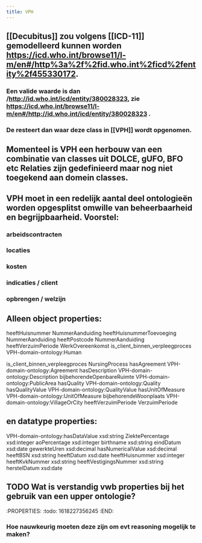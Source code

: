 ```yaml
---
title: VPH
---
```


## [[Decubitus]] zou volgens [[ICD-11]] gemodelleerd kunnen worden https://icd.who.int/browse11/l-m/en#/http%3a%2f%2fid.who.int%2ficd%2fentity%2f455330172.
### Een valide waarde is dan /http://id.who.int/icd/entity/380028323, zie https://icd.who.int/browse11/l-m/en#/http://id.who.int/icd/entity/380028323 .
### De resteert dan waar deze class in [[VPH]] wordt opgenomen.
## Momenteel is VPH een herbouw van een combinatie van classes uit DOLCE, gUFO, BFO etc Relaties zijn gedefinieerd maar nog niet toegekend aan domein classes.
## VPH moet in een redelijk aantal deel ontologieën worden opgesplitst omwille van beheerbaarheid en begrijpbaarheid. Voorstel:
### arbeidscontracten
### locaties
### kosten
### indicaties / client
### opbrengen / welzijn
## Alleen object properties:
heeftHuisnummer	NummerAanduiding
heeftHuisnummerToevoeging	NummerAanduiding
heeftPostcode	NummerAanduiding
heeftVerzuimPeriode	WerkOvereenkomst
is_client_binnen_verpleegproces	VPH-domain-ontology:Human

is_client_binnen_verpleegproces	NursingProcess
hasAgreement	VPH-domain-ontology:Agreement
hasDescription	VPH-domain-ontology:Description
bijbehorendeOpenbareRuimte	VPH-domain-ontology:PublicArea
hasQuality	VPH-domain-ontology:Quality
hasQualityValue	VPH-domain-ontology:QualityValue
hasUnitOfMeasure	VPH-domain-ontology:UnitOfMeasure
bijbehorendeWoonplaats	VPH-domain-ontology:VillageOrCity
heeftVerzuimPeriode	VerzuimPeriode
## en datatype properties:
VPH-domain-ontology:hasDataValue	xsd:string
ZiektePercentage	xsd:integer
aoPercentage	xsd:integer
birthname	xsd:string
eindDatum	xsd:date
gewerkteUren	xsd:decimal
hasNumericalValue	xsd:decimal
heeftBSN	xsd:string
heeftDatum	xsd:date
heeftHuisnummer	xsd:integer
heeftKvkNummer	xsd:string
heeftVestigingsNummer	xsd:string
herstelDatum	xsd:date
## TODO Wat is verstandig vwb properties bij het gebruik van een upper ontologie?
:PROPERTIES:
:todo: 1618227356245
:END:
### Hoe nauwkeurig moeten deze zijn om evt reasoning mogelijk te maken?
###
